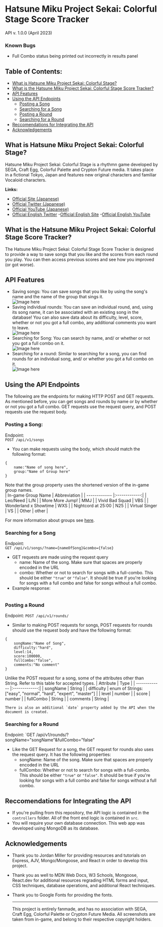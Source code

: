 # Hatsune Miku Project Sekai: Colorful Stage Score Tracker
API v. 1.0.0 (April 2023)
### Known Bugs
- Full Combo status being printed out incorrectly in results panel

## Table of Contents:

- [What is Hatsune Miku Project Sekai: Colorful Stage?](#what-is-hatsune-miku-project-sekai:-colorful-stage?)
- [What is the Hatsune Miku Project Sekai: Colorful Stage Score Tracker?](what-is-the-hatsune-miku-project-sekai:-colorful-stage-score-tracker?)
- [API Features](#api-features)
- [Using the API Endpoints](#using-the-api-endpoints)
    - [Posting a Song](posting-a-song)
    - [Searching for a Song](Searching-for-a-song)
    - [Posting a Round](posting-a-round)
    - [Searching for a Round](searching-for-a-round)
- [Reccomendations for Integrating the API](#reccomendations-for-integrating-the-api)
- [Acknowledgements](#acknowledgements)


## What is Hatsune Miku Project Sekai: Colorful Stage?

Hatsune Miku Project Sekai: Colorful Stage is a rhythmn game developed by SEGA, Craft Egg, Colorful Palette and Crypton Future media. It takes place in a fictional Tokyo, Japan and features new original characters and familiar Vocaloid characters.  

**Links:**  
- [Official Site (Japanese)](https://pjsekai.sega.jp/)
- [Official Twitter (Japanese)](https://twitter.com/pj_sekai)
- [Official YouTube (Japanese)](https://www.youtube.com/channel/UCdMGYXL38w6htx6Yf9YJa-w?view_as=subscriber)
- [Official English Twitter](https://twitter.com/ColorfulStageEN)
-[Official English Site](https://www.colorfulstage.com/)
-[Official English YouTube](https://www.youtube.com/@HATSUNEMIKUCOLORFULSTAGE/videos)

## What is the Hatsune Miku Project Sekai: Colorful Stage Score Tracker?
The Hatsune Miku Project Sekai: Colorful Stage Score Tracker is designed to provide a way to save songs that you like and the scores from each round you play. You can then access previous scores and see how you improved (or got worse). 

## API Features
- Saving songs: You can save songs that you like by using the song's name and the name of the group that sings it.   
![Image here](./image.png)
- Saving individual rounds: You can save an individual round, and, using its song name, it can be associated with an existing song in the database! You can also save data about its difficulty, level, score, whether or not you got a full combo, any additional comments you want to leave.     
![Image here](./image.png)
- Searching for Song: You can search by name, and/ or whether or not you got a full combo on it.   
![Image here](./image.png)
- Searching for a round: Similar to searching for a song, you can find rounds for an individual song, and/ or whether you got a full combo on it.  
![Image here](./image.png)

## Using the API Endpoints 
The following are the endpoints for making HTTP POST and GET requests. As mentioned before, you can get songs and rounds by name or by whether or not you got a full combo. GET requests use the request query, and POST requests use the request body.

### Posting a Song:  
Endpoint:   
`POST /api/v1/songs`
- You can make requests using the body, which should match the following format:
```
{
    name:"Name of song here",
    group:"Name of Group here"
}
```
Note that the group property uses the shortened version of the in-game group names.  
| In-game Group Name  | Abbreviation |
| ------------- |:-------------:|
| Leo/Need      | L/N     |
| More More Jump!      | MMJ     |
| Vivid Bad Squad      | VBS     |
| Wonderland x Showtime | WXS |
| Nightcord at 25:00 | N25 |
| Virtual Singer | VS |
| Other | other |  

 For more information about groups see [here](https://projectsekai.fandom.com/wiki/Category:Characters).
 
### Searching for a Song
Endpoint:  
`GET /api/v1/songs/?name={nameOfSong}&combo={false}`
- GET requests are made using the request query
    - name: Name of the song. Make sure that spaces are properly encoded in the URL
    - combo: Whether or not to search for songs with a full-combo. This should be either `"true"` or `"false"`. It should be true if you're looking for songs with a full combo and false for songs without a full combo. 
- Example response: 
```
```
    
### Posting a Round
Endpoint: `POST /api/v1/rounds/`  
- Similar to making POST requests for songs, POST requests for rounds should use the request body and have the following format: 
```
{
    songName:"Name of Song",
    difficulty:"hard",
    level:14,
    score:100000,
    fullCombo:"false",
    comments:"No comment"
}
```
Unlike the POST request for a song, some of the attributes other than String. Refer to this table for accepted types.
| Attribute  | Type |
| ------------- |:-------------:|
| songName      | String     |
| difficulty      | enum of Strings: ["easy", "normal", "hard", "expert", "master"]     |
| level      | number     |
| score | number |
| fullCombo | String |
| comments | String |  

    There is also an additional `date` property added by the API when the document is created. 

### Searching for a Round
Endpoint:
`GET /api/v1/rounds/?songName="songName"&fullCombo="false"
- Like the GET Request for a song, the GET request for rounds also uses the request query. It has the following properties:
    - songName: Name of the song. Make sure that spaces are properly encoded in the URL
    - fullCombo: Whether or not to search for songs with a full-combo. This should be either `"true"` or `"false"`. It should be true if you're looking for songs with a full combo and false for songs without a full combo. 


## Reccomendations for Integrating the API
- If you're pulling from this repository, the API logic is contained in the `controllers` folder. All of the front end logic is contained in `src`.
- You will require your own database connection. This web app was developed using MongoDB as its database. 

## Acknowledgements
- Thank you to Jordan Miller for providing resources and tutorials on Express, AJV, Mongo/Mongoose, and React in order to develop this project.
- Thank you as well to MDN Web Docs, W3 Schools, Mongoose, React.dev for additional resources regrading HTML forms and input, CSS techniques, database operations, and additional React techniques.
- Thank you to Google Fonts for providing the fonts. 
   
     
  ________   
  This project is entirely fanmade, and has no association with SEGA, Craft Egg, Colorful Palette or Crypton Future Media. All screenshots are taken from in-game, and belong to their respective copyright holders.
